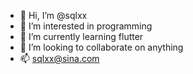 - 👋 Hi, I’m @sqlxx
- 👀 I’m interested in programming
- 🌱 I’m currently learning flutter
- 💞️ I’m looking to collaborate on anything
- 📫 sqlxx@sina.com

<!---
sqlxx/sqlxx is a ✨ special ✨ repository because its `README.md` (this file) appears on your GitHub profile.
You can click the Preview link to take a look at your changes.
--->
